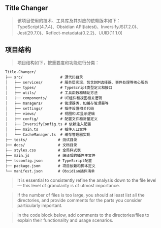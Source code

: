 ## Title Changer
> 该项目使用的技术、工具库及其对应的依赖版本如下：
> TypeScript(4.7.4)、Obsidian API(latest)、InversifyJS(7.2.0)、Jest(29.7.0)、Reflect-metadata(0.2.2)、UUID(11.1.0)


## 项目结构

> 项目结构如下，按重要度和功能进行分类：

```
Title-Changer/
├── src/                 # 源代码目录
│   ├── services/        # 服务层实现，包含DOM选择器、事件处理等核心服务
│   ├── types/           # TypeScript类型定义和接口
│   ├── utils/           # 工具函数和辅助方法
│   ├── components/      # UI组件和视图相关逻辑
│   ├── managers/        # 管理器类，如缓存管理器等
│   ├── settings/        # 插件设置相关代码
│   ├── views/           # 视图和UI显示逻辑
│   ├── config/          # 配置文件和常量定义
│   ├── InversifyConfig.ts # 依赖注入配置
│   ├── main.ts          # 插件入口文件
│   └── CacheManager.ts  # 缓存管理器实现
├── tests/              # 测试目录
├── docs/               # 文档目录
├── styles.css          # 全局样式表
├── main.js             # 编译后的插件主文件
├── tsconfig.json       # TypeScript配置
├── package.json        # 项目依赖和脚本定义
└── manifest.json       # Obsidian插件清单
```

> It is essential to consistently refine the analysis down to the file level — this level of granularity is of utmost importance.

> If the number of files is too large, you should at least list all the directories, and provide comments for the parts you consider particularly important.

> In the code block below, add comments to the directories/files to explain their functionality and usage scenarios.